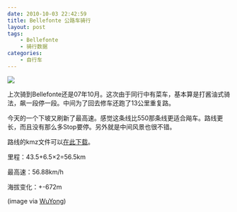 ```yaml
---
date: 2010-10-03 22:42:59
title: Bellefonte 公路车骑行
layout: post
tags:
    - Bellefonte
    - 骑行数据
categories:
    - 自行车
---
```

![](http://farm8.staticflickr.com/7182/7144179155_9860169a6a_z.jpg)

上次骑到Bellefonte还是07年10月。这次由于同行中有菜车，基本算是打酱油式骑法，飙一段停一段。中间为了回去修车还跑了13公里重复路。

今天的一个下坡又刷新了最高速。感觉这条线比550那条线更适合飚车。路线更长，而且没有那么多Stop要停。另外就是中间风景也很不错。

路线的kmz文件可以<a href="http://goo.gl/6918">在此下载</a>。

里程：43.5+6.5×2=56.5km

最高速：56.88km/h

海拔变化：+-672m

(image via <a href="http://5yong.wordpress.com/" target="_blank">WuYong</a>)
